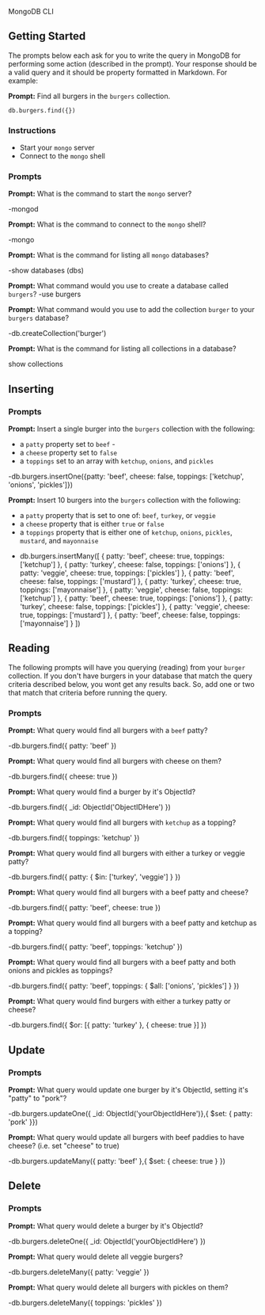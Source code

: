 MongoDB CLI

## Getting Started

The prompts below each ask for you to write the query in MongoDB for performing
some action (described in the prompt). Your response should be a valid query and
it should be property formatted in Markdown. For example:

**Prompt:** Find all burgers in the `burgers` collection.

```
db.burgers.find({})
```

### Instructions

* Start your `mongo` server
* Connect to the `mongo` shell

### Prompts

**Prompt:** What is the command to start the `mongo` server?

-mongod

**Prompt:** What is the command to connect to the `mongo` shell?

-mongo

**Prompt:** What is the command for listing all `mongo` databases?

-show databases (dbs)

**Prompt:** What command would you use to create a database called `burgers`?
-use burgers


**Prompt:** What command would you use to add the collection `burger` to your
`burgers` database?

-db.createCollection('burger')


**Prompt:** What is the command for listing all collections in a database?

show collections


## Inserting

### Prompts

**Prompt:** Insert a single burger into the `burgers` collection with the
following:

* a `patty` property set to `beef`  -
* a `cheese` property set to `false`
* a `toppings` set to an array with `ketchup`, `onions`, and `pickles`

-db.burgers.insertOne({patty: 'beef', cheese: false, toppings: ['ketchup', 'onions', 'pickles']})


**Prompt:** Insert 10 burgers into the `burgers` collection with the following:

* a `patty` property that is set to one of: `beef`, `turkey`, or `veggie`
* a `cheese` property that is either `true` or `false`
* a `toppings` property that is either one of `ketchup`, `onions`, `pickles`,
  `mustard`, and `mayonnaise`

 - db.burgers.insertMany([
  { patty: 'beef', cheese: true, toppings: ['ketchup'] },
  { patty: 'turkey', cheese: false, toppings: ['onions'] },
  { patty: 'veggie', cheese: true, toppings: ['pickles'] },
  { patty: 'beef', cheese: false, toppings: ['mustard'] },
  { patty: 'turkey', cheese: true, toppings: ['mayonnaise'] },
  { patty: 'veggie', cheese: false, toppings: ['ketchup'] },
  { patty: 'beef', cheese: true, toppings: ['onions'] },
  { patty: 'turkey', cheese: false, toppings: ['pickles'] },
  { patty: 'veggie', cheese: true, toppings: ['mustard'] },
  { patty: 'beef', cheese: false, toppings: ['mayonnaise'] }
])


## Reading

The following prompts will have you querying (reading) from your `burger`
collection. If you don't have burgers in your database that match the query
criteria described below, you wont get any results back. So, add one or two that
match that criteria before running the query.

### Prompts

**Prompt:** What query would find all burgers with a `beef` patty?

-db.burgers.find({ patty: 'beef' })


**Prompt:** What query would find all burgers with cheese on them?

-db.burgers.find({ cheese: true })


**Prompt:** What query would find a burger by it's ObjectId?

-db.burgers.find({ _id: ObjectId('ObjectIDHere') })


**Prompt:** What query would find all burgers with `ketchup` as a topping?

-db.burgers.find({ toppings: 'ketchup' })

**Prompt:** What query would find all burgers with either a turkey or veggie
patty?

-db.burgers.find({ patty: { $in: ['turkey', 'veggie'] } })


**Prompt:** What query would find all burgers with a beef patty and cheese?

-db.burgers.find({ patty: 'beef', cheese: true })

**Prompt:** What query would find all burgers with a beef patty and ketchup as
a topping?

-db.burgers.find({ patty: 'beef', toppings: 'ketchup' })


**Prompt:** What query would find all burgers with a beef patty and both onions
and pickles as toppings?

-db.burgers.find({ patty: 'beef', toppings: { $all: ['onions', 'pickles'] } })


**Prompt:** What query would find burgers with either a turkey patty or cheese?

-db.burgers.find({ $or: [{ patty: 'turkey' }, { cheese: true }] })


## Update

### Prompts

**Prompt:** What query would update one burger by it's ObjectId, setting it's
"patty" to "pork"?

-db.burgers.updateOne({ _id: ObjectId('yourObjectIdHere')},{ $set: { patty: 'pork' }})


**Prompt:** What query would update all burgers with beef paddies to have
cheese? (i.e. set "cheese" to true)


-db.burgers.updateMany({ patty: 'beef' },{ $set: { cheese: true } })

## Delete

### Prompts

**Prompt:** What query would delete a burger by it's ObjectId?

-db.burgers.deleteOne({ _id: ObjectId('yourObjectIdHere') })

**Prompt:** What query would delete all veggie burgers?

-db.burgers.deleteMany({ patty: 'veggie' })


**Prompt:** What query would delete all burgers with pickles on them?

-db.burgers.deleteMany({ toppings: 'pickles' })
